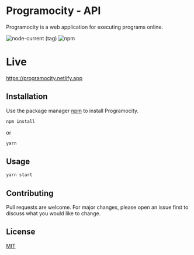 # Programocity - API

Programocity is a web application for executing programs online.

<img alt="node-current (tag)" src="https://img.shields.io/node/v/yarn/latest">
<img alt="npm" src="https://img.shields.io/npm/v/npm">

# Live
<a href="https://programocity.netlify.app">https://programocity.netlify.app</a>

## Installation

Use the package manager [npm](https://npmjs.com) to install Programocity.

```bash
npm install
```
or
```bash
yarn
```

## Usage

```bash
yarn start
```

## Contributing
Pull requests are welcome. For major changes, please open an issue first to discuss what you would like to change.

## License
[MIT](https://choosealicense.com/licenses/mit/)
